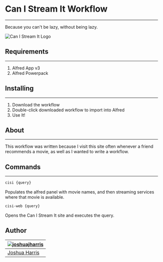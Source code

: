 # Can I Stream It Workflow
--------------
Because you can't be lazy, without being lazy.

![Can I Stream It Logo](https://cl.ly/1i0q300M243R/Screen%20Recording%202017-03-21%20at%2012.52%20AM.gif)

## Requirements
---------------
1. Alfred App v3
2. Alfred Powerpack

## Installing
---------------
1. Download the workflow
2. Double-click downloaded workflow to import into Alfred
3. Use It!

## About
---------------
This workflow was written because I visit this site often whenever a friend recommends a movie, as well as I wanted to write a workflow.

## Commands
---------------
```bash
cisi {query}
```
Populates the alfred panel with movie names, and then streaming services where that movie is available.

```bash
cisi-web {query}
```
Opens the Can I Stream It site and executes the query.

## Author
| [![joshuajharris](https://avatars2.githubusercontent.com/u/10967744?v=3&s=120)](http://joshuajharris.com/ "Joshua Harris's Personal Website") |
|---|
| [Joshua Harris](http://joshuajharris.com/) |
